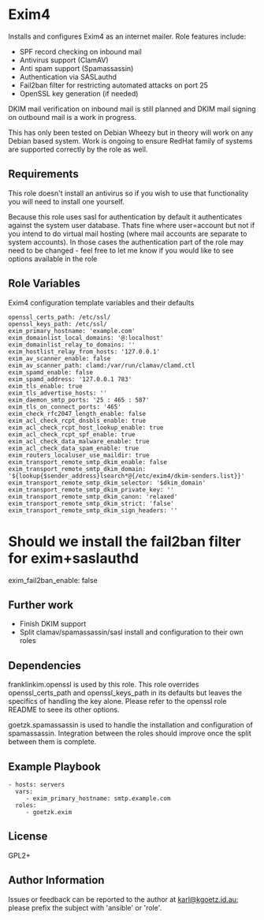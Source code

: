 Exim4
=====

Installs and configures Exim4 as an internet mailer. Role features include:

* SPF record checking on inbound mail
* Antivirus support (ClamAV)
* Anti spam support (Spamassassin)
* Authentication via SASLauthd
* Fail2ban filter for restricting automated attacks on port 25
* OpenSSL key generation (if needed)

DKIM mail verification on inbound mail is still planned and DKIM mail signing
on outbound mail is a work in progress.

This has only been tested on Debian Wheezy but in theory will work on any
Debian based system. Work is ongoing to ensure RedHat family of systems are
supported correctly by the role as well.

Requirements
------------

This role doesn't install an antivirus so if you wish to use that functionality
you will need to install one yourself.

Because this role uses sasl for authentication by default it authenticates
against the system user database. Thats fine where user=account but not if you
intend to do virtual mail hosting (where mail accounts are separate to system
accounts).
In those cases the authentication part of the role may need to be changed -
feel free to let me know if you would like to see options available in the role

Role Variables
--------------

Exim4 configuration template variables and their defaults

```
openssl_certs_path: /etc/ssl/
openssl_keys_path: /etc/ssl/
exim_primary_hostname: 'example.com'
exim_domainlist_local_domains: '@:localhost'
exim_domainlist_relay_to_domains: ''
exim_hostlist_relay_from_hosts: '127.0.0.1'
exim_av_scanner_enable: false
exim_av_scanner_path: clamd:/var/run/clamav/clamd.ctl
exim_spamd_enable: false
exim_spamd_address: '127.0.0.1 783'
exim_tls_enable: true
exim_tls_advertise_hosts: ''
exim_daemon_smtp_ports: '25 : 465 : 587'
exim_tls_on_connect_ports: '465'
exim_check_rfc2047_length_enable: false
exim_acl_check_rcpt_dnsbls_enable: true
exim_acl_check_rcpt_host_lookup_enable: true
exim_acl_check_rcpt_spf_enable: true
exim_acl_check_data_malware_enable: true
exim_acl_check_data_spam_enable: true
exim_routers_localuser_use_maildir: true
exim_transport_remote_smtp_dkim_enable: false
exim_transport_remote_smtp_dkim_domain: '${lookup{$sender_address}lsearch*@{/etc/exim4/dkim-senders.list}}'
exim_transport_remote_smtp_dkim_selector: '$dkim_domain'
exim_transport_remote_smtp_dkim_private_key: ''
exim_transport_remote_smtp_dkim_canon: 'relaxed'
exim_transport_remote_smtp_dkim_strict: 'false'
exim_transport_remote_smtp_dkim_sign_headers: ''
```

# Should we install the fail2ban filter for exim+saslauthd
exim_fail2ban_enable: false

Further work
------------
* Finish DKIM support
* Split clamav/spamassassin/sasl install and configuration to their own roles

Dependencies
------------

franklinkim.openssl is used by this role. This role overrides
openssl_certs_path and openssl_keys_path in its defaults but leaves the
specifics of handling the key alone. Please refer to the openssl role README to
seee its other options.

goetzk.spamassassin is used to handle the installation and configuration of
spamassassin. Integration between the roles should improve once the split
between them is complete.

Example Playbook
----------------

    - hosts: servers
      vars:
         - exim_primary_hostname: smtp.example.com
      roles:
         - goetzk.exim

License
-------

GPL2+

Author Information
------------------

Issues or feedback can be reported to the author at karl@kgoetz.id.au; please
prefix the subject with 'ansible' or 'role'.

